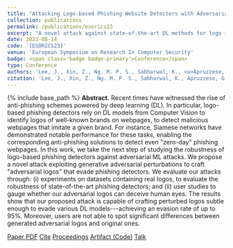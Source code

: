```yaml
---
title: "Attacking Logo-based Phishing Website Detectors with Adversarial Perturbations"
collection: publications
permalink: /publications/esorics23
excerpt: "A novel attack against state-of-the-art DL methods for logo identification, validated via two user-studies."
date: 2023-08-14
code: '[ESORICS23]'
venue: 'European Symposium on Research In Computer Security'
badge: <span class='badge badge-primary'>Conference</span>
type: Conference
authors: 'Lee, J., Xin, Z., Ng. M. P. S., Sabharwal, K., <u>Apruzzese, G.</u>, Divakaran. D. M.'
citation: 'Lee, J., Xin, Z., Ng. M. P. S., Sabharwal, K., Apruzzese, G., Divakaran. D. M. (2023, Sept.). "Attacking logo-based Phishing Website Detectors with Adversarial Perturbations." In <i>European Symposium on Research in Computer Security (ESORICS)</i>.'
---
```

{% include base_path %}
<b>Abstract.</b> Recent times have witnessed the rise of anti-phishing schemes powered by deep learning (DL). In particular, logo-based phishing detectors rely on DL models from Computer Vision to identify logos of well-known brands on webpages, to detect malicious webpages that imitate a given brand. For instance, Siamese networks have demonstrated notable performance for these tasks, enabling the corresponding anti-phishing solutions to detect even "zero-day" phishing webpages.
In this work, we take the next step of studying the robustness of logo-based phishing detectors against adversarial ML attacks. We propose a novel attack exploiting generative adversarial perturbations to craft "adversarial logos" that evade phishing detectors. We evaluate our attacks through: (i) experiments on datasets containing real logos, to evaluate the robustness of state-of-the-art phishing detectors; and (ii) user studies to gauge whether our adversarial logos can deceive human eyes. The results show that our proposed attack is capable of crafting perturbed logos subtle enough to evade various DL models---achieving an evasion rate of up to 95%. Moreover, users are not able to spot significant differences between generated adversarial logos and original ones.


<a class="btn btn-outline-primary my-1 mr-1 btn-sm" href="{{ base_path }}/files/papers/esorics23/esorics23.pdf" target="_blank" rel="noopener">Paper PDF</a> 
<a class="btn btn-outline-primary my-1 mr-1 btn-sm" href="{{ base_path }}/files/papers/esorics23/esorics23_cite.html" target="_blank" rel="noopener">Cite</a>
<a class="btn btn-outline-primary my-1 mr-1 btn-sm" href="" target="_blank" rel="noopener">Proceedings</a>
<a class="btn btn-outline-primary my-1 mr-1 btn-sm" href="https://github.com/JehLeeKR/Adversarial-phishing-logos" target="_blank" rel="noopener">Artifact (Code)</a>
<a class="btn btn-outline-primary my-1 mr-1 btn-sm" href="{{ base_path }}/talks/esorics23" target="_blank" rel="noopener">Talk</a> 
